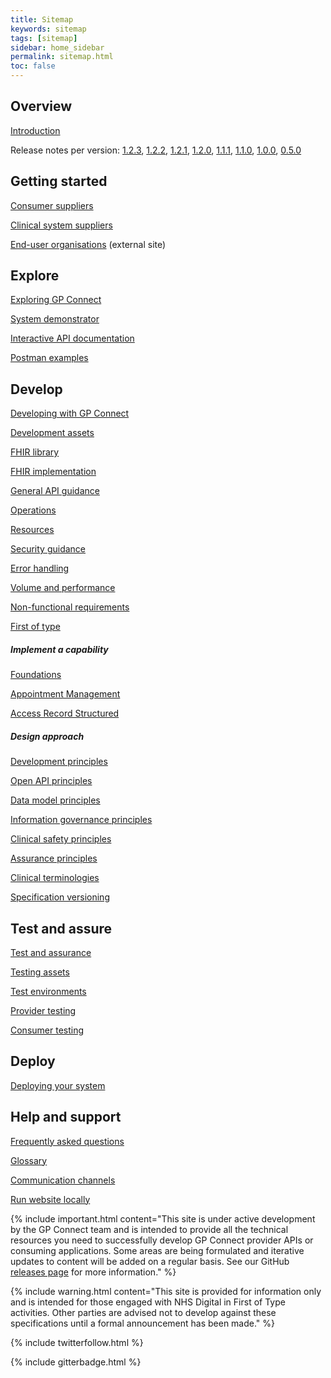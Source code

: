 ```yaml
---
title: Sitemap
keywords: sitemap
tags: [sitemap]
sidebar: home_sidebar
permalink: sitemap.html
toc: false
---
```


## Overview ##
[Introduction](index.html)

Release notes per version: [1.2.3](release_notes/overview_release_notes_1_2_3.html), [1.2.2](overview_release_notes_1_2_2.html), 
[1.2.1](overview_release_notes_1_2_1.html), [1.2.0](overview_release_notes_1_2_0.html), [1.1.1](overview_release_notes_1_1_1.html), [1.1.0](overview_release_notes_1_1_0.html), [1.0.0](overview_release_notes_1_0_0.html), [0.5.0](overview_release_notes_0_5_0.html)

## Getting started ##

[Consumer suppliers](overview_consumer_supplier.html)

[Clinical system suppliers](overview_clinical_system_supplier.html)

[End-user organisations](https://digital.nhs.uk/services/gp-connect) (external site)

## Explore ##

[Exploring GP Connect](overview_explore.html)

[System demonstrator](system_demonstrator.html)

[Interactive API documentation](system_swagger.html)

[Postman examples](system_reference_postman.html)

## Develop ##

[Developing with GP Connect](overview_development.html)

[Development assets](development_deliverables.html)

[FHIR library](development_fhir_open_source_guidance.html)

[FHIR implementation](development_fhir_api_guidance.html)

[General API guidance](development_general_api_guidance.html)

[Operations](development_fhir_operation_guidance.htm)

[Resources](development_fhir_resource_guidance.html)

[Security guidance](development_api_security_guidance.html)

[Error handling](development_fhir_error_handling_guidance.html)

[Volume and performance](development_api_volume_and_performance.html)

[Non-functional requirements](development_api_non_functional_requirements.html)

[First of type](overview_first_of_type.html)

##### Implement a capability #####

[Foundations](foundations.html)

[Appointment Management](appointments.html)

[Access Record Structured](accessrecord_structured.html)

##### Design approach #####

[Development principles](designprinciples_development_principles.html)

[Open API principles](designprinciples_open_api_principles.html)

[Data model principles](designprinciples_data_model_principles.html)

[Information governance principles](designprinciples_ig_principles.html)

[Clinical safety principles](designprinciples_clinical_safety_principles.html)

[Assurance principles](designprinciples_assurance_principles.html)

[Clinical terminologies](design_clinical_terminologies.html)

[Specification versioning](design_product_versioning.html)

## Test and assure ##

[Test and assurance](overview_test_and_assurance.html)

[Testing assets](testing_deliverables.html)

[Test environments](testing_environments.html)

[Provider testing](testing_api_provider_testing.html)

[Consumer testing](testing_api_consumer_testing.html)

## Deploy ##

[Deploying your system](overview_deployment.html)

## Help and support ##

[Frequently asked questions](support_faq.html)

[Glossary](overview_glossary.html)

[Communication channels](support_communications.html)

[Run website locally](support_run_website_locally.html)

{% include important.html content="This site is under active development by the GP Connect team and is intended to provide all the technical resources you need to successfully develop GP Connect provider APIs or consuming applications. Some areas are being formulated and iterative updates to content will be added on a regular basis. See our GitHub [releases page](https://github.com/nhsconnect/gpconnect/releases) for more information." %}

{% include warning.html content="This site is provided for information only and is intended for those engaged with NHS Digital in First of Type activities. Other parties are advised not to develop against these specifications until a formal announcement has been made." %}

{% include twitterfollow.html %}

{% include gitterbadge.html %}

